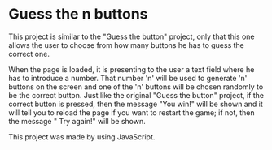 # Guess the n buttons

This project is similar to the "Guess the button" project, only that this one allows the user to choose from how many buttons he has to guess the correct one.

When the page is loaded, it is presenting to the user a text field where he has to introduce a number. That number 'n' will be used to generate 'n' buttons on the screen and one of the 'n' buttons will be chosen randomly to be the correct button. Just like the original "Guess the button" project, if the correct button is pressed, then the message "You win!" will be shown and it will tell you to reload the page if you want to restart the game; if not, then the message " Try again!" will be shown.

This project was made by using JavaScript.
